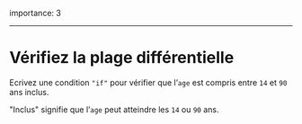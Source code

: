 importance: 3

---

# Vérifiez la plage différentielle

Ecrivez une condition `"if"` pour vérifier que l’`age` est compris entre `14` et `90` ans inclus.

"Inclus" signifie que l’`age` peut atteindre les `14` ou `90` ans.
